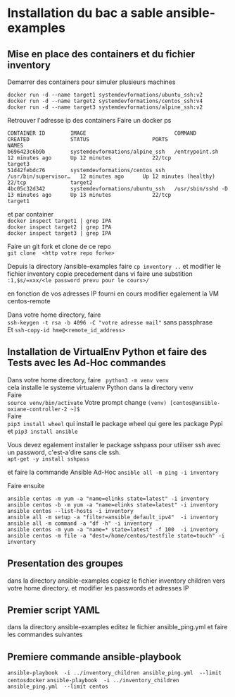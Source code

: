 # Installation du bac a sable ansible-examples

## Mise en place des containers et du fichier inventory
Demarrer des containers pour simuler plusieurs machines   
```jsunicoderegexp
docker run -d --name target1 systemdevformations/ubuntu_ssh:v2
docker run -d --name target2 systemdevformations/centos_ssh:v4
docker run -d --name target3 systemdevformations/alpine_ssh:v2
```
Retrouver l'adresse ip des containers
Faire un docker ps   

```code
CONTAINER ID        IMAGE                            COMMAND                  CREATED             STATUS                    PORTS               NAMES
b696423c6b9b        systemdevformations/alpine_ssh   /entrypoint.sh         12 minutes ago      Up 12 minutes             22/tcp              target3  
51d42febdc76        systemdevformations/centos_ssh   /usr/bin/supervisor…   12 minutes ago      Up 12 minutes (healthy)   22/tcp              target2
4bc05c32d342        systemdevformations/ubuntu_ssh   /usr/sbin/sshd -D     13 minutes ago      Up 13 minutes             22/tcp              target1  
```  

 et par container    
 ```docker inspect target1 | grep IPA```  
 ```docker inspect target2 | grep IPA```  
 ```docker inspect target3 | grep IPA ```

Faire un git fork et clone de ce repo  
```git clone  <http votre repo forke>```

Depuis la directory /ansible-examples faire ``cp inventory ..``
et modifier le fichier inventory copie precedement
dans vi faire une substition
```:1,$s/=xxx/<le password prevu pour le cours>/```
 
en fonction de vos adresses IP fourni en cours 
modifier egalement la VM centos-remote

Dans votre home directory,  faire  
```ssh-keygen -t rsa -b 4096 -C "votre adresse mail"```
sans passphrase  
Et
```ssh-copy-id hme@<remote_id_address>```

## Installation de VirtualEnv Python et faire des Tests avec les Ad-Hoc commandes

Dans votre home directory, faire
`` python3 -m venv venv``  
cela installe le systeme virtualenv Python dans la directory venv  
Faire  
```source venv/bin/activate``` 
Votre prompt change 
```(venv) [centos@ansible-oxiane-controller-2 ~]$```  
Faire   
```pip3 install wheel```
qui install le package wheel qui gere les package Pypi    
et
```pip3 install ansible```

Vous devez egalement installer le package sshpass 
pour utiliser ssh avec un password, c'est-a'dire sans cle ssh.  
```apt-get -y install sshpass```

et faire la commande Ansible Ad-Hoc 
```ansible all -m ping -i inventory```

Faire ensuite 
``` code 
ansible centos -m yum -a "name=elinks state=latest" -i inventory
ansible centos -b -m yum -a "name=elinks state=latest" -i inventory
ansible centos --list-hosts -i inventory
ansible all -m setup -a "filter=ansible_default_ipv4"  -i inventory
ansible all -m command -a "df -h" -i inventory
ansible centos -m yum -a "name=* state=latest" -f 100  -i inventory
ansible centos -m file -a "dest=/home/centos/testfile state=touch" -i inventory 
```
## Presentation des groupes
dans la directory ansible-examples copiez le fichier inventory children 
vers votre home directory. 
et modifier les passwords et adresses IP 

## Premier script YAML
dans la directory ansible-examples editez le fichier ansible_ping.yml
et faire les commandes suivantes

## Premiere commande ansible-playbook
 ```ansible-playbook  -i ../inventory_children ansible_ping.yml  --limit centosdocker```
 ```ansible-playbook  -i ../inventory_children ansible_ping.yml  --limit centos```











